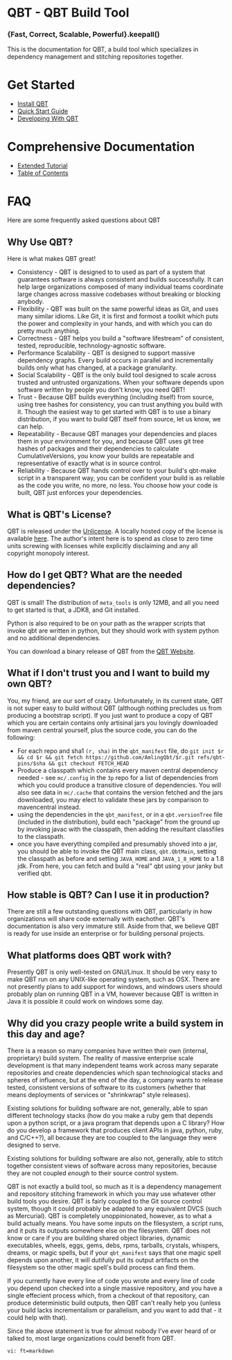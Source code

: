 # QBT - QBT Build Tool

### {Fast, Correct, Scalable, Powerful}.keepall()

This is the documentation for QBT, a build tool which specializes in dependency management and stitching repositories together.


# Get Started

* [Install QBT](install.html)
* [Quick Start Guide](quick-start.html)
* [Developing With QBT](development-guide.html)

# Comprehensive Documentation

* [Extended Tutorial](tutorial.html)
* [Table of Contents](contents.html)

# FAQ

Here are some frequently asked questions about QBT

## Why Use QBT?

Here is what makes QBT great!

* Consistency - QBT is designed to to used as part of a system that guarantees software is always consistent and builds successfully.  It can help large organizations composed of many individual teams coordinate large changes across massive codebases without breaking or blocking anybody.
* Flexibility - QBT was built on the same powerful ideas as Git, and uses many similar idioms.  Like Git, it is first and formost a toolkit which puts the power and complexity in your hands, and with which you can do pretty much anything.
* Correctness - QBT helps you build a "software lifestream" of consistent, tested, reproducible, technology-agnostic software.
* Performance Scalability - QBT is designed to support massive dependency graphs.  Every build occurs in parallel and incrementally builds only what has changed, at a package granularity.
* Social Scalability - QBT is the only build tool designed to scale across trusted and untrusted organizations.  When your software depends upon software written by people you don't know, you need QBT!
* Trust - Because QBT builds everything (including itself) from source, using tree hashes for consistency, you can trust anything you build with it.  Though the easiest way to get started with QBT is to use a binary distribution, if you want to build QBT itself from source, let us know, we can help.
* Repeatability - Because QBT manages your dependencies and places them in your environment for you, and because QBT uses git tree hashes of packages and their dependencies to calculate CumulativeVersions, you know your builds are repeatable and representative of exactly what is in source control.
* Reliability - Because QBT hands control over to your build's qbt-make script in a transparent way, you can be confident your build is as reliable as the code you write, no more, no less.  You choose how your code is built, QBT just enforces your dependencies.

## What is QBT's License?

QBT is released under the [Unlicense](http://unlicense.org).  A locally hosted copy of the license is available [here](UNLICENSE.html).  The author's intent here is to spend as close to zero time units screwing with licenses while explicitly disclaiming and any all copyright monopoly interest.

## How do I get QBT?  What are the needed dependencies?

QBT is small!  The distribution of `meta_tools` is only 12MB, and all you need to get started is that, a JDK8, and Git installed.

Python is also required to be on your path as the wrapper scripts that invoke qbt are written in python, but they should work with system python and no additional dependencies.

You can download a binary release of QBT from the [QBT Website](http://qbtbuildtool.com).

## What if I don't trust you and I want to build my own QBT?

You, my friend, are our sort of crazy.  Unfortunately, in its current state, QBT is not super easy to build without QBT (although nothing precludes us from producing a bootstrap script).  If you just want to produce a copy of QBT which you are certain contains only artisinal jars you lovingly downloaded from maven central yourself, plus the source code, you can do the following:

* For each repo and sha1 `(r, sha)` in the `qbt_manifest` file, do `git init $r && cd $r && git fetch https://github.com/AmlingQbt/$r.git refs/qbt-pins/$sha && git checkout FETCH_HEAD`
* Produce a classpath which contains every maven central dependency needed - see `mc/.config` in the `3p` repo for a list of dependencies from which you could produce a transitive closure of dependencies.  You will also see data in `mc/.cache` that contains the version fetched and the jars downloaded, you may elect to validate these jars by comparison to mavencentral instead.
* using the dependencies in the `qbt_manifest`, or in a `qbt.versionTree` file (included in the distribution), build each "package" from the ground up by invoking javac with the classpath, then adding the resultant classfiles to the classpath.
* once you have everything compiled and presumably shoved into a jar, you should be able to invoke the QBT main class, `qbt.QbtMain`, setting the classpath as before and setting `JAVA_HOME` and `JAVA_1_8_HOME` to a 1.8 jdk.  From here, you can fetch and build a "real" qbt using your janky but verified qbt.

## How stable is QBT?  Can I use it in production?

There are still a few outstanding questions with QBT, particularly in how organizations will share code externally with eachother.  QBT's documentation is also very immature still.  Aside from that, we believe QBT is ready for use inside an enterprise or for building personal projects.

## What platforms does QBT work with?

Presently QBT is only well-tested on GNU/Linux.  It should be very easy to make QBT run on any UNIX-like operating system, such as OSX.  There are not presently plans to add support for windows, and windows users should probably plan on running QBT in a VM, however because QBT is written in Java it is possible it could work on windows some day.

## Why did you crazy people write a build system in this day and age?

There is a reason so many companies have written their own (internal, proprietary) build system.  The reality of massive enterprise scale development is that many independent teams work across many separate repositories and create dependencies which span technological stacks and spheres of influence, but at the end of the day, a company wants to release tested, consistent versions of software to its customers (whether that means deployments of services or "shrinkwrap" style releases).

Existing solutions for building software are not, generally, able to span different technology stacks (how do you make a ruby gem that depends upon a python script, or a java program that depends upon a C library?  How do you develop a framework that produces client APIs in java, python, ruby, and C/C++?), all because they are too coupled to the language they were designed to serve.

Existing solutions for building software are also not, generally, able to stitch together consistent views of software across many repositories, because they are not coupled *enough* to their source control system.

QBT is not exactly a build tool, so much as it is a dependency management and repository stitching framework in which you may use whatever other build tools you desire.  QBT is fairly coupled to the Git source control system, though it could probably be adapted to any equivalent DVCS (such as Mercurial).  QBT is completely unoppinionated, however, as to what a build actually means.  You have some inputs on the filesystem, a script runs, and it puts its outputs somewhere else on the filesystem.  QBT does not know or care if you are building shared object libraries, dynamic executables, wheels, eggs, gems, debs, rpms, tarballs, crystals, whispers, dreams, or magic spells, but if your `qbt_manifest` says that one magic spell depends upon another, it will dutifully put its output artifacts on the filesystem so the other magic spell's build process can find them.

If you currently have every line of code you wrote and every line of code you depend upon checked into a single massive repository, and you have a single effecient process which, from a checkout of that repository, can produce deterministic build outputs, then QBT can't really help you (unless your build lacks incrementalism or parallelism, and you want to add that - it could help with that).

Since the above statement is true for almost nobody I've ever heard of or talked to, most large organizations could benefit from QBT.

    vi: ft=markdown
